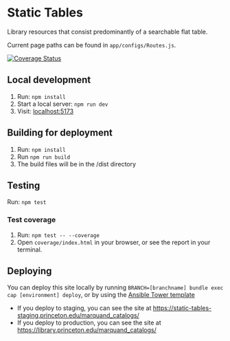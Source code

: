 # Static Tables
Library resources that consist predominantly of a searchable flat table. 

Current page paths can be found in `app/configs/Routes.js`.

[![Coverage Status](https://coveralls.io/repos/github/pulibrary/static-tables/badge.svg?branch=main)](https://coveralls.io/github/pulibrary/static-tables?branch=main)

## Local development

1. Run: `npm install`
2. Start a local server: `npm run dev`
3. Visit: [localhost:5173](http://localhost:5173/)

## Building for deployment

1. Run: `npm install`
2. Run `npm run build`
3. The build files will be in the /dist directory


## Testing

Run: `npm test`

### Test coverage

1. Run: `npm test -- --coverage`
1. Open `coverage/index.html` in your browser, or see the report in your terminal.


## Deploying
You can deploy this site locally by running `BRANCH=[branchname] bundle exec cap [environment] deploy`, or by using the [Ansible Tower template](https://ansible-tower.princeton.edu/#/templates/job_template/13/details)

- If you deploy to staging, you can see the site at https://static-tables-staging.princeton.edu/marquand_catalogs/
- If you deploy to production, you can see the site at https://library.princeton.edu/marquand_catalogs/
